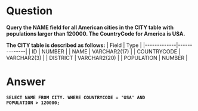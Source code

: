 # Question

**Query the NAME field for all American cities in the CITY table with populations larger than 120000. The CountryCode for America is USA.**

**The CITY table is described as follows:**
| Field       | Type         |
|-------------|--------------|
| ID          | NUMBER       |
| NAME        | VARCHAR2(17) |
| COUNTRYCODE | VARCHAR2(3)  |
| DISTRICT    | VARCHAR2(20) |
| POPULATION  | NUMBER       |

# Answer

<code><b>SELECT NAME FROM CITY.
WHERE COUNTRYCODE = 'USA' AND POPULATION > 120000;</b></code>
